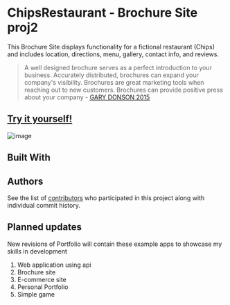 # ChipsRestaurant - Brochure Site proj2

This Brochure Site displays functionality for a fictional restaurant (Chips) and includes location, directions, menu, gallery, contact info, and reviews. 

> A well designed brochure serves as a perfect introduction to your business. Accurately distributed, brochures can expand your company's visibility. Brochures are great marketing tools when reaching out to new customers. Brochures can provide positive press about your company - [GARY DONSON 2015](https://www.thinkdonson.com/blog/why-is-a-brochure-important-to-your-business) 

## [Try it yourself!](https://fkarticuno.github.io/ChipsRestaurant/) 

![image](https://fkarticuno.github.io/CodingPortfolio/Assets/Images/00.png)

## Built With

<!-- * [MongoDB](https://www.mongodb.com/) - NoSQL Database
* [Express.js](https://expressjs.com/) - Node.js framework
* [React.js](https://reactjs.org/) - MVC front-end framework 
* [Node.js](https://nodejs.org/en/) - JavaScript runtime
* [NPM](https://www.npmjs.com/) - Dependency management
* [Bootstrap](https://getbootstrap.com/docs/4.4/getting-started/introduction/) - CSS framework -->

## Authors

See the list of [contributors](https://github.com/fkarticuno/ChipsRestaurant/graphs/contributors) who participated in this project along with individual commit history. 

## Planned updates

New revisions of Portfolio will contain these example apps to showcase my skills in development
1. Web application using api
2. Brochure site
3. E-commerce site
4. Personal Portfolio
5. Simple game

